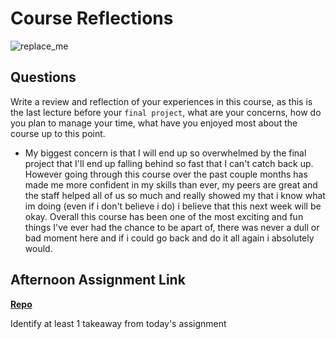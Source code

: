 # Course Reflections

![replace_me](https://codeworks.blob.core.windows.net/public/assets/img/illustrations/placeholder.svg)

## Questions

Write a review and reflection of your experiences in this course, as this is the last lecture before your `final project`, what are your concerns, how do you plan to manage your time, what have you enjoyed most about the course up to this point.
- My biggest concern is that I will end up so overwhelmed by the final project that I'll end up falling behind so fast that I can't catch back up. However going through this course over the past couple months has made me more confident in my skills than ever, my peers are great and the staff helped all of us so much and really showed my that i know what im doing (even if i don't believe i do) i believe that this next week will be okay. Overall this course has been one of the most exciting and fun things I've ever had the chance to be apart of, there was never a dull or bad moment here and if i could go back and do it all again i absolutely would.
## Afternoon Assignment Link

**[Repo](https://github.com/JonahWood/<ASSIGNMENT_REPO>)**

Identify at least 1 takeaway from today's assignment
